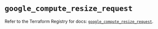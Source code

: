 # `google_compute_resize_request`

Refer to the Terraform Registry for docs: [`google_compute_resize_request`](https://registry.terraform.io/providers/hashicorp/google/6.23.0/docs/resources/compute_resize_request).
